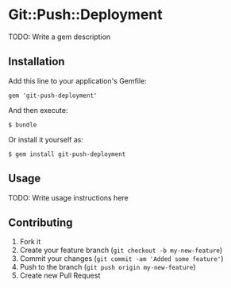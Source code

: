 # Git::Push::Deployment

TODO: Write a gem description

## Installation

Add this line to your application's Gemfile:

    gem 'git-push-deployment'

And then execute:

    $ bundle

Or install it yourself as:

    $ gem install git-push-deployment

## Usage

TODO: Write usage instructions here

## Contributing

1. Fork it
2. Create your feature branch (`git checkout -b my-new-feature`)
3. Commit your changes (`git commit -am 'Added some feature'`)
4. Push to the branch (`git push origin my-new-feature`)
5. Create new Pull Request
